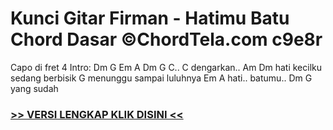 
 # Kunci Gitar Firman - Hatimu Batu Chord Dasar ©ChordTela.com c9e8r


Capo di fret 4 Intro: Dm G Em A Dm G C.. C dengarkan.. Am Dm hati kecilku sedang berbisik G menunggu sampai luluhnya Em A hati.. batumu.. Dm G yang sudah

###  <a href="https://shortlighzx.web.app?sq=Kunci Gitar Firman - Hatimu Batu Chord Dasar ©ChordTela.com"> >> VERSI LENGKAP KLIK DISINI << </a>
